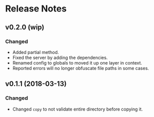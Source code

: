 # Release Notes

## v0.2.0 (wip)

### Changed
- Added partial method.
- Fixed the server by adding the dependencies.
- Renamed config to globals to moved it up one layer in context.
- Reported errors will no longer obfuscate file paths in some cases.

## v0.1.1 (2018-03-13)

### Changed
- Changed `copy` to not validate entire directory before copying it.
